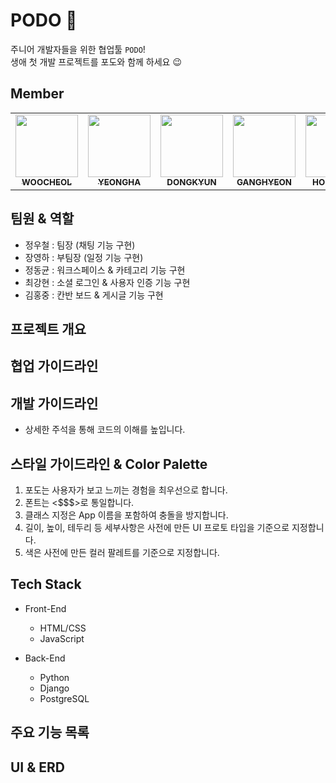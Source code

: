 # PODO 🍇
주니어 개발자들을 위한 협업툴 `PODO`!  
생애 첫 개발 프로젝트를 포도와 함께 하세요 😉

## Member

<table>
  <tr>
    <td align="center"><a href="https://github.com/woosteelz"><img src="https://avatars.githubusercontent.com/u/48507475?v=4" width="100px;" alt=""/><br /><sub><b>WOOCHEOL</b></sub></a><br /></td>
    <td align="center"><a href="https://github.com/yeongsummer"><img src="https://avatars.githubusercontent.com/u/87457128?v=4" width="100px;" alt=""/><br /><sub><b>YEONGHA</b></sub></a><br /></td>
    <td align="center"><a href="https://github.com/DongKyunJung"><img src="https://avatars.githubusercontent.com/u/87457171?v=4" width="100px;" alt=""/><br /><sub><b>DONGKYUN</b></sub></a><br /></td>
    <td align="center"><a href="https://github.com/khyunchoi"><img src="https://avatars.githubusercontent.com/u/77478732?v=4" width="100px;" alt=""/><br /><sub><b>GANGHYEON</b></sub></a><br /></td>
    <td align="center"><a href="https://github.com/hongjungkimm"><img src="https://avatars.githubusercontent.com/u/87457152?v=4" width="100px;" alt=""/><br /><sub><b>HONGJUNG</b></sub></a><br /></td>
  </tr>
</table>


## 팀원 & 역할

- 정우철 : 팀장 (채팅 기능 구현)
- 장영하 : 부팀장 (일정 기능 구현)
- 정동균 : 워크스페이스 & 카테고리 기능 구현
- 최강현 : 소셜 로그인 & 사용자 인증 기능 구현
- 김홍중 : 칸반 보드 & 게시글 기능 구현


## 프로젝트 개요


## 협업 가이드라인


## 개발 가이드라인

- 상세한 주석을 통해 코드의 이해를 높입니다.


## 스타일 가이드라인 & Color Palette

1. 포도는 사용자가 보고 느끼는 경험을 최우선으로 합니다.
2. 폰트는 <$$$>로 통일합니다.
3. 클래스 지정은 App 이름을 포함하여 충돌을 방지합니다.
4. 길이, 높이, 테두리 등 세부사항은 사전에 만든 UI 프로토 타입을 기준으로 지정합니다.
5. 색은 사전에 만든 컬러 팔레트를 기준으로 지정합니다.


## Tech Stack

- Front-End

  - HTML/CSS
  - JavaScript

- Back-End

  - Python
  - Django
  - PostgreSQL

  
## 주요 기능 목록


## UI & ERD

